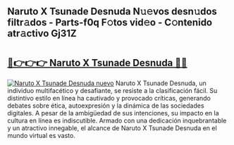 ## Naruto X Tsunade Desnuda N𝚞𝚎vos desn𝚞dos filtr𝚊dos - Parts-f0q F𝚘tos vid𝚎o - C𝚘ntenido atr𝚊ctivo Gj31Z

# <h2><a href="http://mb5gzi.tromn.icu/?c=Naruto+X+Tsunade+Desnuda">🔗👉👉👉 Naruto X Tsunade Desnuda 🔗🔗</a></h2>

[![Naruto X Tsunade Desnuda nuevo](https://i.imgur.com/pEAQMta.gif)](http://mb5gzi.tromn.icu/?c=Naruto+X+Tsunade+Desnuda)
Naruto X Tsunade Desnuda, un individuo multifacético y desafiante, se resiste a la clasificación fácil. Su distintivo estilo en línea ha cautivado y provocado críticas, generando debates sobre ética, autoexpresión y la dinámica de las sociedades digitales. A pesar de la ambigüedad de sus intenciones, su impacto en la cultura en línea es indiscutible. Armado con una dedicación inquebrantable y un atractivo innegable, el alcance de Naruto X Tsunade Desnuda en el mundo virtual es vasto.
